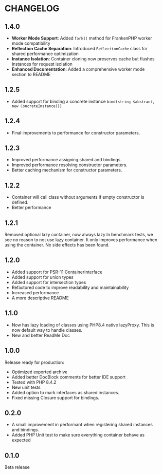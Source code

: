 CHANGELOG
=========

1.4.0
---
- **Worker Mode Support**: Added `fork()` method for FrankenPHP worker mode compatibility
- **Reflection Cache Separation**: Introduced `ReflectionCache` class for shared performance optimization
- **Instance Isolation**: Container cloning now preserves cache but flushes instances for request isolation
- **Enhanced Documentation**: Added a comprehensive worker mode section to README

1.2.5
---

- Added support for binding a concrete instance `bind(string $abstract, new ConcreteInstance())`

1.2.4
---

- Final improvements to performance for constructor parameters.

1.2.3
---

- Improved performance assigning shared and bindings.
- Improved performance resolving constructor parameters.
- Better caching mechanism for constructor parameters.

1.2.2
---

- Container will call class without arguments if empty constructor is defined.
- Better performance

1.2.1
---
Removed optional lazy container, now always lazy In benchmark tests, we see no reason to not use lazy container. It only
improves performance when using the container. No side effects has been found.

1.2.0
---

* Added support for PSR-11 ContainerInterface
* Added support for union types
* Added support for intersection types
* Refactored code to improve readability and maintainability
* Increased performance
* A more descriptive README

1.1.0
---

* Now has lazy loading of classes using PHP8.4 native lazyProxy. This is now default way to handle classes.
* New and better ReadMe Doc

1.0.0
---
Release ready for production:

* Optimized exported archive
* Added better DocBlock comments for better IDE support
* Tested with PHP 8.4.2
* New unit tests
* Added option to mark interfaces as shared instances.
* Fixed missing Closure support for bindings.

0.2.0
---

- A small improvement in performant when registering shared instances and bindings.
- Added PHP Unit test to make sure everything container behave as expected

0.1.0
---
Beta release